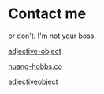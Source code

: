 # Contact me

or don't. I'm not your boss.

<p><script type="text/javascript">
//<![CDATA[
<!--
var x="function f(x){var i,o=\"\",l=x.length;for(i=l-1;i>=0;i--) {try{o+=x.c" +
"harAt(i);}catch(e){}}return o;}f(\")\\\"function f(x,y){var i,o=\\\"\\\\\\\""+
"\\\\,l=x.length;for(i=0;i<l;i++){if(i==23)y+=i;y%=127;o+=String.fromCharCod" +
"e(x.charCodeAt(i)^(y++));}return o;}f(\\\"\\\\swzovysj1WSKWAIH\\\\\\\\017\\" +
"\\\\\\n\\\\\\\\025K\\\\\\\\013D_  z\\\\\\\\024k'*%!: j<:&5;gd\\\\\\\\030>7:" +
"51p<\\\\\\\\017\\\\\\\\014>AD\\\\\\\\021\\\\\\\\017\\\\\\\\023\\\\\\\\004\\" +
"\\\\\\014W7N1LQL\\\\\\\\030R\\\\\\\\020\\\\\\\\030\\\\\\\\024\\\\\\\\005\\\\"+
"\\\\004E%X\\\\\\\\035\\\\\\\\035]\\\\\\\\030a,gmr`jhxlV)21!f.12~|`wy)*Z|q|w" +
"s\\\\\\\\016BMN\\\\\\\\030\\\\\\\\nG\\\\\\\\031\\\\\\\\n\\\\\\\\000\\\\\\\\" +
"021\\\\\\\\033\\\\\\\\027\\\"\\\\,23)\\\"(f};)lo,0(rtsbus.o nruter};)i(tAra" +
"hc.x=+o{)--i;0=>i;1-l=i(rof}}{)e(hctac};l=+l;x=+x{yrt{)17=!)31/l(tAedoCrahc" +
".x(elihw;lo=l,htgnel.x=lo,\\\"\\\"=o,i rav{)x(f noitcnuf\")"                 ;
while(x=eval(x));
//-->
//]]>
</script></p>

[<i class="fa fa-github"></i> adjective-object][github]  

[<i class="fa fa-code"></i> huang-hobbs.co][website]  

[<i class="fa fa-instagram"></i> adjectiveobject][instagram]

[email]: http://mhaun13@gmail.com
[github]: https://github.com/Adjective-Object
[website]: http://www.huang-hobbs.co/
[instagram]: https://www.instagram.com/adjectiveobject/
